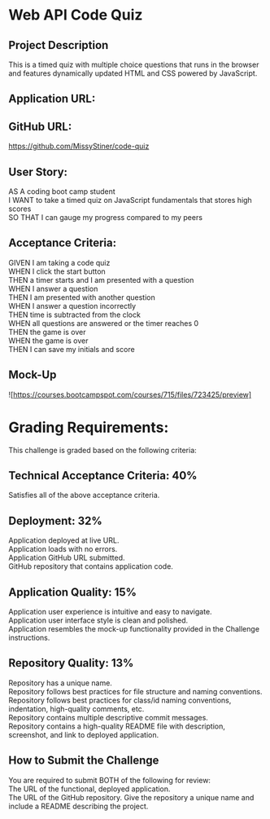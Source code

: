 # Web API Code Quiz

## Project Description
This is a timed quiz with multiple choice questions that runs in the browser and features dynamically updated HTML and CSS powered by JavaScript.

## Application URL:

## GitHub URL:
https://github.com/MissyStiner/code-quiz

## User Story:
AS A coding boot camp student <br>
I WANT to take a timed quiz on JavaScript fundamentals that stores high scores <br>
SO THAT I can gauge my progress compared to my peers

## Acceptance Criteria:
GIVEN I am taking a code quiz<br>
WHEN I click the start button<br>
THEN a timer starts and I am presented with a question<br>
WHEN I answer a question<br>
THEN I am presented with another question<br>
WHEN I answer a question incorrectly<br>
THEN time is subtracted from the clock<br>
WHEN all questions are answered or the timer reaches 0<br>
THEN the game is over<br>
WHEN the game is over<br>
THEN I can save my initials and score

## Mock-Up
![https://courses.bootcampspot.com/courses/715/files/723425/preview]

# Grading Requirements:
This challenge is graded based on the following criteria:

## Technical Acceptance Criteria: 40%
Satisfies all of the above acceptance criteria.
## Deployment: 32%
Application deployed at live URL.<br>
Application loads with no errors.<br>
Application GitHub URL submitted.<br>
GitHub repository that contains application code.

## Application Quality: 15%
Application user experience is intuitive and easy to navigate.<br>
Application user interface style is clean and polished.<br>
Application resembles the mock-up functionality provided in the Challenge instructions.<br>

## Repository Quality: 13%
Repository has a unique name.<br>
Repository follows best practices for file structure and naming conventions.<br>
Repository follows best practices for class/id naming conventions, indentation, high-quality comments, etc.<br>
Repository contains multiple descriptive commit messages.<br>
Repository contains a high-quality README file with description, screenshot, and link to deployed application.

## How to Submit the Challenge
You are required to submit BOTH of the following for review:<br>
The URL of the functional, deployed application.<br>
The URL of the GitHub repository. Give the repository a unique name and include a README describing the project.